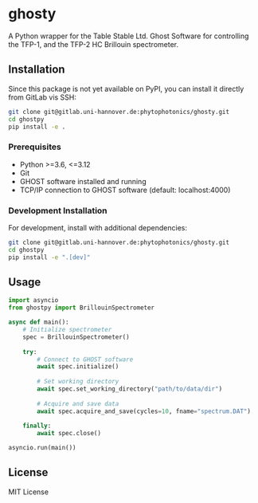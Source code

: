 # ghosty

A Python wrapper for the Table Stable Ltd. Ghost Software for controlling the TFP-1, and the TFP-2 HC Brillouin spectrometer.

## Installation

Since this package is not yet available on PyPI, you can install it directly from GitLab vis SSH:

```bash
git clone git@gitlab.uni-hannover.de:phytophotonics/ghosty.git
cd ghostpy
pip install -e .
```

### Prerequisites

- Python >=3.6, <=3.12
- Git
- GHOST software installed and running
- TCP/IP connection to GHOST software (default: localhost:4000)

### Development Installation

For development, install with additional dependencies:

```bash
git clone git@gitlab.uni-hannover.de:phytophotonics/ghosty.git
cd ghostpy
pip install -e ".[dev]"
```

## Usage

```python
import asyncio
from ghostpy import BrillouinSpectrometer

async def main():
    # Initialize spectrometer
    spec = BrillouinSpectrometer()
    
    try:
        # Connect to GHOST software
        await spec.initialize()
        
        # Set working directory
        await spec.set_working_directory("path/to/data/dir")
        
        # Acquire and save data
        await spec.acquire_and_save(cycles=10, fname="spectrum.DAT")
        
    finally:
        await spec.close()

asyncio.run(main())
```

## License
MIT License